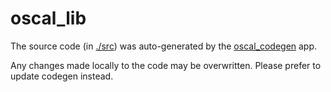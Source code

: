 # oscal_lib

The source code (in [./src](./src)) was auto-generated by the [oscal_codegen](../oscal_codegen/) app.

Any changes made locally to the code may be overwritten.  Please prefer to update codegen instead.